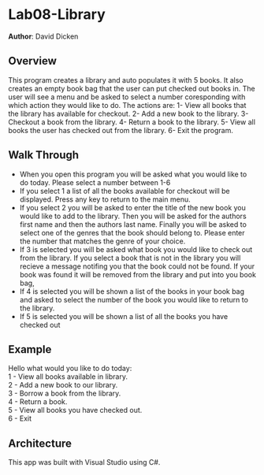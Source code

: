 # Lab08-Library

**Author**: David Dicken

## Overview
This program creates a library and auto populates it with 5 books. It also creates an empty book bag that the user can put checked out books in.
The user will see a menu and be asked to select a number coresponding with which action they would like to do. The actions are:
1- View all books that the library has available for checkout.
2- Add a new book to the library.
3- Checkout a book from the library.
4- Return a book to the library.
5- View all books the user has checked out from the library.
6- Exit the program.

## Walk Through
* When you open this program you will be asked what you would like to do today. Please select a number between 1-6
* If you select 1 a list of all the books available for checkout will be displayed. Press any key to return to the main menu.
* If you select 2 you will be asked to enter the title of the new book you would like to add to the library.
  Then you will be asked for the authors first name and then the authors last name.
  Finally you will be asked to select one of the genres that the book should belong to. Please enter the number that matches the genre of your choice.
* If 3 is selected you will be asked what book you would like to check out from the library. If you select a book that is not in the library you will recieve a message
  notifing you that the book could not be found. If your book was found it will be removed from the library and put into you book bag,
* If 4 is selected you will be shown a list of the books in your book bag and asked to select the number of the book you would like to return to the library.
* If 5 is selected you will be shown a list of all the books you have checked out



## Example
Hello what would you like to do today:  
1 - View all books available in library.  
2 - Add a new book to our library.  
3 - Borrow a book from the library.  
4 - Return a book.  
5 - View all books you have checked out.  
6 - Exit  

## Architecture
This app was built with Visual Studio using C#.
